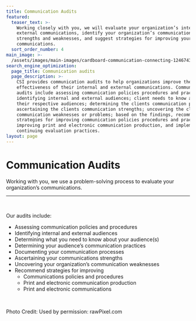 ```yaml
---
title: Communication Audits
featured:
  teaser_text: >-
    Working closely with you, we will evaluate your organization’s internal and
    external communications, identify your organization’s communications
    strengths and weaknesses, and suggest strategies for improving your
    communications.
  sort_order_number: 4
main_image: >-
  /assets/images/main-images/cardboard-communication-connecting-1246743_Comm_Audits.jpg
search_engine_optimization:
  page_title: Communication audits
  page_description: >-
    CSI provides communication audits to help organizations improve the
    effectiveness of their internal and external communications. Communication
    audits include assessing communication policies procedures and practices;
    identifying internal and external audiences; client needs to know about
    their respective audiences; determining the clients communication processes;
    ascertaining the clients communication strengths; uncovering the clients
    communication weaknesses or problems; based on the findings, recommend
    strategies for improving communication policies procedures and practices,
    improving print and electronic communication production, and implementing
    continuing evaluation practices.
layout: page
---
```


# Communication Audits

Working with you, we use a problem-solving process to evaluate your organization’s communications.

---

 

Our audits include:

* Assessing communication policies and procedures
* Identifying internal and external audiences
* Determining what you need to know about your audience(s)
* Determining your audience’s communication practices
* Documenting your communication processes
* Ascertaining your communications strengths
* Uncovering your organization’s communication weaknesses
* Recommend strategies for improving
  * Communications policies and procedures
  * Print and electronic communication production
  * Print and electronic communications

 

Photo Credit: Used by permission: rawPixel.com